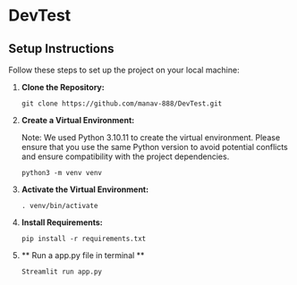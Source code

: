 # DevTest



## Setup Instructions

Follow these steps to set up the project on your local machine:

1. **Clone the Repository:**
   ```
   git clone https://github.com/manav-888/DevTest.git

2. **Create a Virtual Environment:**

   Note: We used Python 3.10.11 to create the virtual environment. Please ensure that you use the same Python version to avoid potential conflicts and ensure compatibility with the project dependencies.
   ```
   python3 -m venv venv
   ```

3. **Activate the Virtual Environment:**
   ```
   . venv/bin/activate
   ```

4. **Install Requirements:**
   ```
   pip install -r requirements.txt
   ```


5. **  Run a app.py file in terminal **
   ```
   Streamlit run app.py
   
   ```


